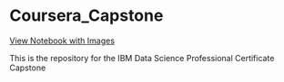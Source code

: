 # Coursera_Capstone
<a href='https://nbviewer.jupyter.org/github/eliasmelul/Coursera_Capstone/blob/master/Capstone%20Project%20Final.ipynb'>View Notebook with Images</a>

This is the repository for the IBM Data Science Professional Certificate Capstone
